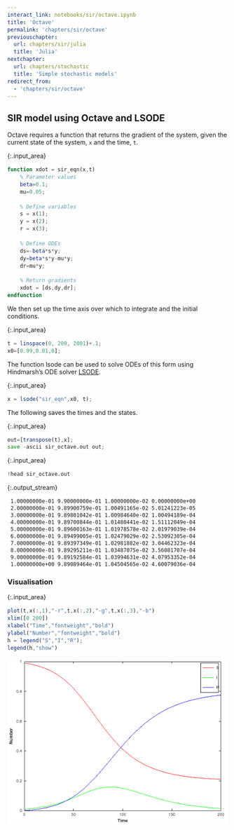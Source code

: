 ```yaml
---
interact_link: notebooks/sir/octave.ipynb
title: 'Octave'
permalink: 'chapters/sir/octave'
previouschapter:
  url: chapters/sir/julia
  title: 'Julia'
nextchapter:
  url: chapters/stochastic
  title: 'Simple stochastic models'
redirect_from:
  - 'chapters/sir/octave'
---
```


## SIR model using Octave and LSODE

Octave requires a function that returns the gradient of the system, given the current state of the system, `x` and the time, `t`.


{:.input_area}
```octave
function xdot = sir_eqn(x,t)
    % Parameter values
    beta=0.1;
    mu=0.05;

    % Define variables
    s = x(1);
    y = x(2);
    r = x(3);

    % Define ODEs
    ds=-beta*s*y;
    dy=beta*s*y-mu*y;
    dr=mu*y;

    % Return gradients
    xdot = [ds,dy,dr];
endfunction
```

We then set up the time axis over which to integrate and the initial conditions.


{:.input_area}
```octave
t = linspace(0, 200, 2001)+.1;
x0=[0.99,0.01,0];
```

The function lsode can be used to solve ODEs of this form using Hindmarsh’s ODE solver [LSODE](https://computation.llnl.gov/casc/nsde/pubs/u113855.pdf).


{:.input_area}
```octave
x = lsode("sir_eqn",x0, t);
```

The following saves the times and the states.


{:.input_area}
```octave
out=[transpose(t),x];
save -ascii sir_octave.out out;
```


{:.input_area}
```octave
!head sir_octave.out
```

{:.output_stream}
```
 1.00000000e-01 9.90000000e-01 1.00000000e-02 0.00000000e+00
 2.00000000e-01 9.89900759e-01 1.00491165e-02 5.01241223e-05
 3.00000000e-01 9.89801042e-01 1.00984640e-02 1.00494189e-04
 4.00000000e-01 9.89700844e-01 1.01480441e-02 1.51112049e-04
 5.00000000e-01 9.89600163e-01 1.01978578e-02 2.01979039e-04
 6.00000000e-01 9.89499005e-01 1.02479029e-02 2.53092305e-04
 7.00000000e-01 9.89397349e-01 1.02981882e-02 3.04462323e-04
 8.00000000e-01 9.89295211e-01 1.03487075e-02 3.56081707e-04
 9.00000000e-01 9.89192584e-01 1.03994631e-02 4.07953352e-04
 1.00000000e+00 9.89089464e-01 1.04504565e-02 4.60079036e-04

```

### Visualisation


{:.input_area}
```octave
plot(t,x(:,1),"-r",t,x(:,2),"-g",t,x(:,3),"-b")
xlim([0 200])
xlabel("Time","fontweight","bold")
ylabel("Number","fontweight","bold")
h = legend("S","I","R");
legend(h,"show")
```


![png](../../images/chapters/sir/octave_11_0.png)

